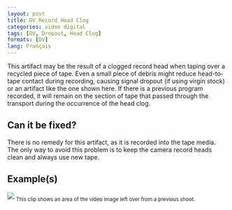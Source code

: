 ```yaml
---
layout: post
title: DV Record Head Clog
categories: video digital
tags: [DV, Dropout, Head Clog]
formats: [DV]
lang: Français
---
```


This artifact may be the result of a clogged record head when taping over a recycled piece of tape. Even a small piece of debris might reduce head-to-tape contact during recording, causing signal dropout (if using virgin stock) or an artifact like the one shown here. If there is a previous program recorded, it will remain on the section of tape that passed through the transport during the occurrence of the head clog.

## Can it be fixed?

There is no remedy for this artifact, as it is recorded into the tape media. The only way to avoid this problem is to keep the camera record heads clean and always use new tape.

## Example(s)

<img src="{{ site.baseurl }}/images/DV_Bad_Overwrite_Flat.jpg">
<sub>This clip shows an area of the video image left over from a previous shoot.</sub>
